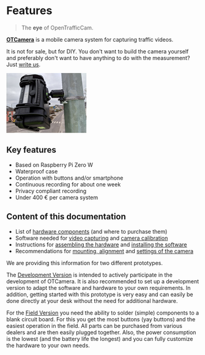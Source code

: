 # Features

> The **eye** of OpenTrafficCam.

[**OTCamera**](https://github.com/OpenTrafficCam/OTCamera) is a mobile camera system for capturing traffic videos.

It is not for sale, but for DIY.
You don't want to build the camera yourself and preferably don't want to have anything to do with the measurement?
Just [write us](mailto:team@opentrafficcam.org).

<!-- TODO: #54 Higher resolution image -->

![OTCamera](OTCamera.png)

## Key features

* Based on Raspberry Pi Zero W
* Waterproof case
* Operation with buttons and/or smartphone
* Continuous recording for about one week
* Privacy compliant recording
* Under 400 € per camera system

## Content of this documentation

* List of [hardware components](https://opentrafficcam.org/OTCamera/Components/hardware/) (and where to purchase them)
* Software needed for [video capturing](https://opentrafficcam.org/OTCamera/Components/capture/) and [camera calibration](https://opentrafficcam.org/OTCamera/Howto/calibrate/)
* Instructions for [assembling the hardware](https://opentrafficcam.org/OTCamera/Howto/assemble/) and [installing the software](https://opentrafficcam.org/OTCamera/Howto/install/)
* Recommendations for [mounting, alignment](https://opentrafficcam.org/OTCamera/Howto/mount_camera/) and [settings of the camera](https://opentrafficcam.org/OTCamera/Howto/settings/)

<!-- TODO #55 reduce number of prototypes -->

We are providing this information for two different prototypes.

The [Development Version](/contribute/otcamera) is intended to actively participate in the development of OTCamera.
It is also recommended to set up a development version to adapt the software and hardware to your own requirements.
In addition, getting started with this prototype is very easy and can easily be done directly at your desk without the need for additional hardware.

For the [Field Version](gettingstarted/requirements.md) you need the ability to solder (simple) components to a blank circuit board.
For this you get the most buttons (yay buttons) and the easiest operation in the field.
All parts can be purchased from various dealers and are then easily plugged together.
Also, the power consumption is the lowest (and the battery life the longest) and you can fully customize the hardware to your own needs.
